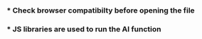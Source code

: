 
 
 ### * Check browser compatibilty before opening the file
 ### * JS libraries are used to run the AI function

